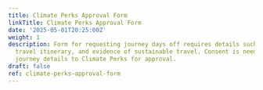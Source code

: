 ```yaml
---
title: Climate Perks Approval Form
linkTitle: Climate Perks Approval Form
date: '2025-05-01T20:25:00Z'
weight: 1
description: Form for requesting journey days off requires details such as name, email,
  travel itinerary, and evidence of sustainable travel. Consent is needed to forward
  journey details to Climate Perks for approval.
draft: false
ref: climate-perks-approval-form
---
```


